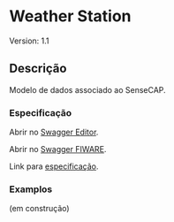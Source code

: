 # Weather Station
Version: 1.1

## Descrição

Modelo de dados associado ao SenseCAP.
### Especificação

Abrir no [Swagger Editor](https://editor.swagger.io/?url=https://raw.githubusercontent.com/jpcoelhoATipbDOTpt/MAN4HEALTH/main/DataModel/Hardware/WeatherStation/swagger.yaml).

Abrir no [Swagger FIWARE](https://swagger.lab.fiware.org/?url=https://raw.githubusercontent.com/jpcoelhoATipbDOTpt/MAN4HEALTH/main/DataModel/Hardware/WeatherStation/swagger.yaml).

Link para [especificação](https://github.com/jpcoelhoATipbDOTpt/MAN4HEALTH/blob/main/DataModel/Hardware/WeatherStation/datamodels.md).

### Examplos
(em construção)
